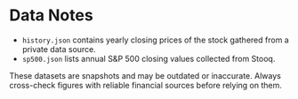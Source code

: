 # Data Notes

- `history.json` contains yearly closing prices of the stock gathered from a private data source.
- `sp500.json` lists annual S&P 500 closing values collected from Stooq.

These datasets are snapshots and may be outdated or inaccurate. Always cross-check figures with reliable financial sources before relying on them.
